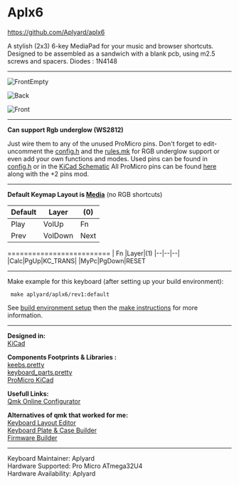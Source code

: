 # Aplx6
https://github.com/Aplyard/aplx6   
   
A stylish (2x3) 6-key MediaPad for your music and browser shortcuts.
Designed to be assembled as a sandwich with a blank pcb, using m2.5 screws and spacers. 
Diodes : 1N4148   

---

![FrontEmpty](https://i.imgur.com/flhSvAG.png)   

![Back](https://i.imgur.com/PXqNmUh.png)

![Front](https://i.imgur.com/IYnIp4m.png)

---

**Can support Rgb underglow (WS2812)** 

Just wire them to any of the unused ProMicro pins.
Don't forget to edit-uncomment the [config.h](https://github.com/Aplyard/Aplx6/blob/master/qmk/config.h) and the [rules.mk](https://github.com/Aplyard/Aplx6/blob/master/qmk/rules.mk)
for RGB underglow support or even add your own functions and modes.
Used pins can be found in [config.h](https://github.com/Aplyard/Aplx6/blob/master/qmk/config.h) or in the [KiCad Schematic](https://github.com/Aplyard/Aplx6/blob/master/kiCad/xd6.sch)
All ProMicro pins can be found [here](https://golem.hu/article/pro-micro-pinout/) along with the +2 pins mod.

---

**Default Keymap Layout is [Media](https://github.com/Aplyard/Aplx6/blob/master/qmk/keymaps/Media/keymap.c)** (no RGB shortcuts)



|Default|Layer|(0)|
|--|--|--|
| Play|VolUp|Fn|
|Prev|VolDown|Next|

=========================
| Fn |Layer|(1)
|--|--|--|
|Calc|PgUp|KC_TRANS|
|MyPc|PgDown|RESET

---

Make example for this keyboard (after setting up your build environment):

     make aplyard/aplx6/rev1:default

See [build environment setup](https://docs.qmk.fm/#/getting_started_build_tools) then the [make instructions](https://docs.qmk.fm/#/getting_started_make_guide) for more information.

---  
****Designed in**:**  
[KiCad](https://github.com/KiCad)  

**Components Footprints & Libraries :**  
[keebs.pretty](https://github.com/egladman/keebs.pretty)  
[keyboard_parts.pretty
](https://github.com/tmk/keyboard_parts.pretty)  
[ProMicro KiCad](https://github.com/Biacco42/ProMicroKiCad)  

**Usefull Links:**  
[Qmk Online Configurator](https://config.qmk.fm/#)  

**Alternatives of qmk that worked for me:**  
[Keyboard Layout Editor](http://www.keyboard-layout-editor.com/#/)   
[Keyboard Plate & Case Builder](http://builder.swillkb.com/)  
[Firmware Builder](https://kbfirmware.com/)      

---   
Keyboard Maintainer: Aplyard  
Hardware Supported: Pro Micro ATmega32U4  
Hardware Availability: Aplyard
